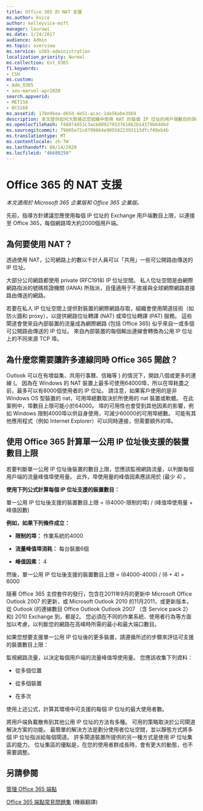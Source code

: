 ```yaml
---
title: Office 365 的 NAT 支援
ms.author: kvice
author: kelleyvice-msft
manager: laurawi
ms.date: 1/24/2017
audience: Admin
ms.topic: overview
ms.service: o365-administration
localization_priority: Normal
ms.collection: Ent_O365
f1.keywords:
- CSH
ms.custom:
- Adm_O365
- seo-marvel-apr2020
search.appverid:
- MET150
- BCS160
ms.assetid: 170e96ea-d65d-4e51-acac-1de56abe39b9
description: 本文提供如何大致接近您組織中使用 NAT 的每個 IP 位址的用戶端數目的詳細資料。
ms.openlocfilehash: f48874853c3acb80927933761862b14379b6d4bd
ms.sourcegitcommit: 79065e72c0799064e9055022393113dfcf40eb4b
ms.translationtype: MT
ms.contentlocale: zh-TW
ms.lasthandoff: 08/14/2020
ms.locfileid: "46688250"
---
```

# <a name="nat-support-with-office-365"></a>Office 365 的 NAT 支援

*本文適用於 Microsoft 365 企業版和 Office 365 企業版。*

先前，指導方針建議您應使用每個 IP 位址的 Exchange 用戶端數目上限，以連接至 Office 365，每個網路埠大約2000個用戶端。
  
## <a name="why-use-nat"></a>為何要使用 NAT？

透過使用 NAT，公司網路上的數以千計人員可以「共用」一些可公開路由傳送的 IP 位址。
  
大部分公司網路都使用 private (RFC1918) IP 位址空間。 私人位址空間是由網際網路指派的號碼核證機關 (IANA) 所指派，且僅適用于不直接與全球網際網路直接路由傳送的網路。
  
若要在私人 IP 位址空間上提供對裝置的網際網路存取，組織會使用閘道技術（如防火牆和 proxy），以提供網路位址轉譯 (NAT) 或埠位址轉譯 (PAT) 服務。 這些閘道會使來自內部裝置的流量成為網際網路 (包括 Office 365) 似乎來自一或多個可公開路由傳送的 IP 位址。 來自內部裝置的每個輸出連線會轉換為公用 IP 位址上的不同來源 TCP 埠。 
  
## <a name="why-do-you-need-to-have-so-many-connections-open-to-office-365-at-the-same-time"></a>為什麼您需要讓許多連線同時 Office 365 開啟？

Outlook 可以在有增益集、共用行事曆、信箱等 ) 的情況下，開啟八個或更多的連線 (。 因為在 Windows 的 NAT 裝置上最多可使用64000埠，所以在埠耗盡之前，最多可以有8000個使用者的 IP 位址。 請注意，如果客戶使用的是非 Windows OS 型裝置的 nat，可用埠總數取決於所使用的 nat 裝置或軟體。 在此案例中，埠數目上限可能小於64000。 埠的可用性也會受到其他因素的影響，例如 Windows 限制4000埠以供自身使用，可減少60000的可用埠總數。 可能有其他應用程式（例如 Internet Explorer）可以同時連接，但需要額外的埠。
  
## <a name="calculating-maximum-supported-devices-behind-a-single-public-ip-address-with-office-365"></a>使用 Office 365 計算單一公用 IP 位址後支援的裝置數目上限

若要判斷單一公用 IP 位址後裝置的數目上限，您應該監視網路流量，以判斷每個用戶端的流量峰值埠使用量。 此外，埠使用量的峰值因素應該用於 (最少 4) 。 
  
 **使用下列公式計算每個 IP 位址支援的裝置數目：**
  
單一公用 IP 位址後支援的裝置數目上限 = (64000-限制的埠) / (峰值埠使用量 + 峰值因數) 
  
 **例如，如果下列條件成立：**
  
- **限制的埠：** 作業系統的4000

- **流量峰值埠消耗：** 每台裝置6個

- **峰值因素：** 4

然後，單一公用 IP 位址後支援的裝置數目上限 = (64000-4000) / (6 + 4) = 6000
  
隨著 Office 365 主控套件的發行，包含在2011年9月的更新中 Microsoft Office Outlook 2007 的更新，或 Microsoft Outlook 2010 的11月2011，或更新版本，從 Outlook (的連線數目 Office Outlook Outlook 2007 （含 Service pack 2）和) 2010 Exchange 到，都是2。 您必須在不同的作業系統、使用者行為等方面加以考慮，以判斷您的網路在高峰時所需的最小和最大端口數目。
  
如果您想要支援單一公用 IP 位址後的更多裝置，請遵循所述的步驟來評估可支援的裝置數目上限：
  
監視網路流量，以決定每個用戶端的流量峰值埠使用量。 您應該收集下列資料：
  
- 從多個位置
    
- 從多個裝置
    
- 在多次
    
使用上述公式，計算其環境中可支援的每個 IP 位址的最大使用者數。
  
將用戶端負載散佈到其他公用 IP 位址的方法有多種。 可用的策略取決於公司閘道解決方案的功能。 最簡單的解決方法是劃分使用者位址空間，並以靜態方式將多個 IP 位址指派給每個閘道。 許多閘道裝置所提供的另一種方式是使用 IP 位址集區的能力。 位址集區的優點是，在您的使用者群成長時，會有更大的動態，也不需要調整。
  
## <a name="see-also"></a>另請參閱

[管理 Office 365 端點](https://support.office.com/article/99cab9d4-ef59-4207-9f2b-3728eb46bf9a)
  
[Office 365 端點常見問題集](https://support.office.com/article/d4088321-1c89-4b96-9c99-54c75cae2e6d) (機器翻譯)
